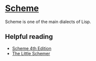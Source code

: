 # [Scheme](https://en.wikipedia.org/wiki/Scheme_(programming_language))

Scheme is one of the main dialects of Lisp.

## Helpful reading
+ [Scheme 4th Edition](http://www.scheme.com/tspl4/)
+ [The Little Schemer](https://www.amazon.com/Little-Schemer-Daniel-P-Friedman/dp/0262560992)
